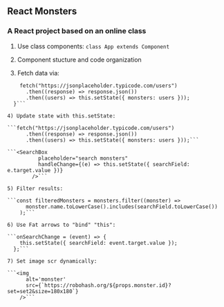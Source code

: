 ## React Monsters

### A React project based on an online class

1)  Use class components:
```class App extends Component```

2) Component stucture and code organization

3) Fetch data via:

``` componentDidMount() {
    fetch("https://jsonplaceholder.typicode.com/users")
      .then((response) => response.json())
      .then((users) => this.setState({ monsters: users }));
  }```

4) Update state with this.setState:

```fetch("https://jsonplaceholder.typicode.com/users")
      .then((response) => response.json())
      .then((users) => this.setState({ monsters: users }));```

```<SearchBox
          placeholder="search monsters"
          handleChange={(e) => this.setState({ searchField: e.target.value })}
        />```

5) Filter results:

```const filteredMonsters = monsters.filter((monster) =>
      monster.name.toLowerCase().includes(searchField.toLowerCase())
    );```

6) Use Fat arrows to "bind" "this":

```onSearchChange = (event) => {
    this.setState({ searchField: event.target.value });
  };```

7) Set image scr dynamically:

```<img
      alt='monster'
      src={`https://robohash.org/${props.monster.id}?set=set2&size=180x180`}
    />```
    
